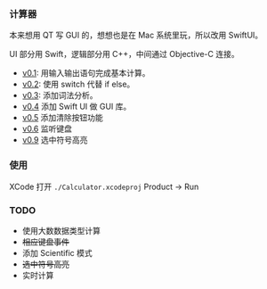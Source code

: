 ### 计算器

本来想用 QT 写 GUI 的，想想也是在 Mac 系统里玩，所以改用 SwiftUI。

UI 部分用 Swift，逻辑部分用 C++，中间通过 Objective-C 连接。

- [v0.1](https://github.com/pansy-cx/Calc/tree/58e76feaeff80e5c0923a0c8273268e1def05906): 用输入输出语句完成基本计算。
- [v0.2](https://github.com/pansy-cx/Calc/tree/9aa3e69c36c41aee20bccc222e10296b5446eaab): 使用 switch 代替 if else。
- [v0.3](https://github.com/pansy-cx/Calc/tree/13f2f2853bc69e6b138717bbdeffaf6ba11f792f): 添加词法分析。
- [v0.4](https://github.com/pansy-cx/Calc/tree/e0d4757c21ae67c614482841561d54eb9df9a038) 添加 Swift UI 做 GUI 库。
- [v0.5](https://github.com/pansy-cx/Calc/tree/32b278060a1ea5219c29f2527e13a38d44d9cfef) 添加清除按钮功能
- [v0.6](https://github.com/pansy-cx/Calc/tree/83e3a2f5c0015d8c730a9edef458ad1f93f09739) 监听键盘 
- [v0.9](https://github.com/pansy-cx/Calc/tree/25d744260bc41aa5e6f03d3a750474a772d08f46) 选中符号高亮

### 使用

XCode 打开 `./Calculator.xcodeproj`
Product -> Run

### TODO
- 使用大数数据类型计算
- ~~相应键盘事件~~
- 添加 Scientific 模式
- ~~选中符号高亮~~
- 实时计算
